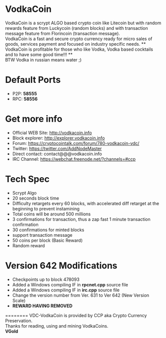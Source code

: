 VodkaCoin
========
VodkaCoin is a scrypt ALGO based crypto coin like Litecoin but with random rewards feature from Luckycoin (random blocks) and with transaction message feature from Florincoin (transaction message).  
VodkaCoin is a fast and secure crypto currency ready for micro sales of goods, services payment and focused on industry specific needs.
** VodkaCoin is profitable for those who like Vodka, Vodka based cocktails and to have some good time!!! **  
BTW Vodka in russian means water ;)

Default Ports
========
* P2P: **58555**
* RPC: **58556**


Get more info
========
* Official WEB Site: http://vodkacoin.info
* Block explorer: http://explorer.vodkacoin.info
* Forum: https://cryptocointalk.com/forum/780-vodkacoin-vdc/
* Twitter: https://twitter.com/AddNodeMaster
* Direct contact: contact@@@vodkacoin.info
* IRC Channel: https://webchat.freenode.net/?channels=#ccp


Tech Spec
========
* Scrypt Algo
* 20 seconds block time
* Difficulty retargets every 60 blocks, with accelerated diff retarget at the beginning to prevent instamining 
* Total coins will be around 500 millions
* 3 confirmations for transaction, thus a zap fast 1 minute transaction confirmation
* 30 confirmations for minted blocks
* support transaction message
* 50 coins per block (Basic Reward)
* Random reward




Version 642 Modifications
========
* Checkpoints up to block 478093
* Added a Windows compiling IF in **rpcnet.cpp** source file
* Added a Windows compiling IF in **irc.cpp** source file
* Change the version number from Ver. 631 to Ver 642 (New Version Scale)
* **REWARD HAVING REMOVED**

========
VDC-VodkaCoin is provided by CCP aka Crypto Currency Preservation.  
Thanks for reading, using and mining VodkaCoins.  
**VGold**






